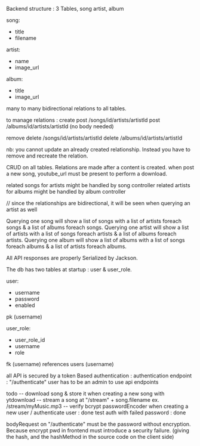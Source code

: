 Backend structure :
3 Tables, song artist, album

song:
- title
- filename

artist:
- name
- image_url

album:
- title
- image_url

many to many bidirectional relations to all tables.

to manage relations :
create
post /songs/id/artists/artistId
post /albums/id/artists/artistId
(no body needed)

remove
delete /songs/id/artists/artistId
delete /albums/id/artists/artistId

nb: you cannot update an already created relationship. Instead you have to remove and recreate the relation.

CRUD on all tables. Relations are made after a content is created.
when post a new song, youtube_url must be present to perform a download.

related songs for artists might be handled by song controller 
related artists for albums might be handled by album controller 


// since the relationships are  bidirectional, it will be seen when querying an artist as well

Querying one song will show a list of songs with a list of artists foreach songs & a list of albums foreach songs.
Querying one artist will show a list of artists with a list of songs foreach artists & a list of albums foreach artists.
Querying one album will show a list of albums with a list of songs foreach albums & a list of artists foreach albums.

All API responses are properly Serialized by Jackson.

The db has two tables at startup : user & user_role.

user:
- username
- password
- enabled

pk (username)

user_role:
- user_role_id
- username
- role

fk (username) references users (username)

all API is secured by a token Based authentication :
authentication endpoint : "/authenticate"
user has to be an admin to use api endpoints

todo -- download song & store it when creating a new song with ytdownload
-- stream a song at "/stream" + song.filename ex. /stream/myMusic.mp3
-- verify bcrypt passwordEncoder when creating a new user / authenticate user : done
test auth with failed password : done

bodyRequest on "/authenticate" must be the password without encryption.
Because encrypt pwd in frontend must introduce a security failure.
(giving the hash, and the hashMethod in the source code on the client side)
